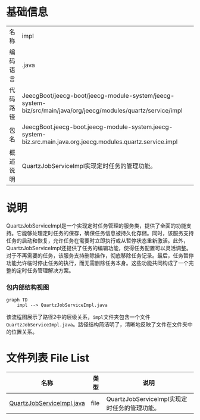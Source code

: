 # 基础信息

|      |      |
|------|------|
| 名称 | impl |
| 编码语言 | .java |
| 代码路径 | JeecgBoot/jeecg-boot/jeecg-module-system/jeecg-system-biz/src/main/java/org/jeecg/modules/quartz/service/impl |
| 包名 | JeecgBoot.jeecg-boot.jeecg-module-system.jeecg-system-biz.src.main.java.org.jeecg.modules.quartz.service.impl |
| 概述说明 | QuartzJobServiceImpl实现定时任务的管理功能。 |

# 说明

QuartzJobServiceImpl是一个实现定时任务管理的服务类，提供了全面的功能支持。它能够处理定时任务的保存，确保任务信息被持久化存储。同时，该服务支持任务的启动和恢复，允许任务在需要时立即执行或从暂停状态重新激活。此外，QuartzJobServiceImpl还提供了任务的编辑功能，使得任务配置可以灵活调整。对于不再需要的任务，该服务支持删除操作，彻底移除任务记录。最后，任务暂停功能允许临时停止任务的执行，而无需删除任务本身。这些功能共同构成了一个完整的定时任务管理解决方案。


### 包内部结构视图

```mermaid
graph TD
    impl --> QuartzJobServiceImpl.java
```

该流程图展示了路径2中的层级关系，`impl`文件夹包含一个文件`QuartzJobServiceImpl.java`。路径结构简洁明了，清晰地反映了文件在文件夹中的位置关系。

# 文件列表 File List

| 名称   | 类型  | 说明 |
|-------|------|-------------|
| [QuartzJobServiceImpl.java](QuartzJobServiceImpl.md) | file | QuartzJobServiceImpl实现定时任务的管理功能。 |


